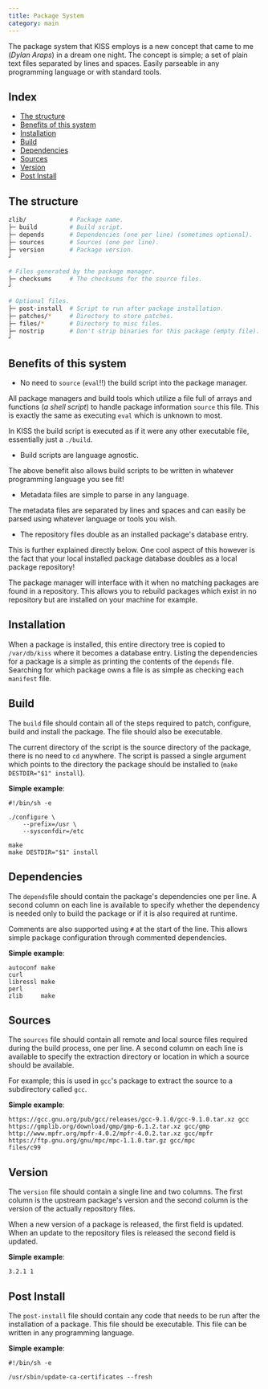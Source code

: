 ```yaml
---
title: Package System
category: main
---
```


The package system that KISS employs is a new concept that came to me (*Dylan Araps*) in a dream one night. The concept is simple; a set of plain text files separated by lines and spaces. Easily parseable in any programming language or with standard tools.


## Index

<!-- vim-markdown-toc GFM -->

* [The structure](#the-structure)
* [Benefits of this system](#benefits-of-this-system)
* [Installation](#installation)
* [Build](#build)
* [Dependencies](#dependencies)
* [Sources](#sources)
* [Version](#version)
* [Post Install](#post-install)

<!-- vim-markdown-toc -->


## The structure

```sh
zlib/            # Package name.
├─ build         # Build script.
├─ depends       # Dependencies (one per line) (sometimes optional).
├─ sources       # Sources (one per line).
├─ version       # Package version.
┘

# Files generated by the package manager.
├─ checksums     # The checksums for the source files.
┘

# Optional files.
├─ post-install  # Script to run after package installation.
├─ patches/*     # Directory to store patches.
├─ files/*       # Directory to misc files.
├─ nostrip       # Don't strip binaries for this package (empty file).
┘
```

## Benefits of this system

- No need to `source` (`eval`!!) the build script into the package manager.

All package managers and build tools which utilize a file full of arrays and functions (*a shell script*) to handle package information `source` this file. This is exactly the same as executing `eval` which is unknown to most.

In KISS the build script is executed as if it were any other executable file, essentially just a `./build`.


- Build scripts are language agnostic.

The above benefit also allows build scripts to be written in whatever programming language you see fit!


- Metadata files are simple to parse in any language.

The metadata files are separated by lines and spaces and can easily be parsed using whatever language or tools you wish.


- The repository files double as an installed package's database entry.

This is further explained directly below. One cool aspect of this however is the fact that your local installed package database doubles as a local package repository!

The package manager will interface with it when no matching packages are found in a repository. This allows you to rebuild packages which exist in no repository but are installed on your machine for example.


## Installation

When a package is installed, this entire directory tree is copied to `/var/db/kiss` where it becomes a database entry. Listing the dependencies for a package is a simple as printing the contents of the `depends` file. Searching for which package owns a file is as simple as checking each `manifest` file.

## Build

The `build` file should contain all of the steps required to patch, configure, build and install the package. The file should also be executable.

The current directory of the script is the source directory of the package, there is no need to `cd` anywhere. The script is passed a single argument which points to the directory the package should be installed to (`make DESTDIR="$1" install`).

**Simple example**:

```
#!/bin/sh -e

./configure \
    --prefix=/usr \
    --sysconfdir=/etc

make
make DESTDIR="$1" install
```

## Dependencies

The `depends`file should contain the package's dependencies one per line. A second column on each line is available to specify whether the dependency is needed only to build the package or if it is also required at runtime.

Comments are also supported using `#` at the start of the line. This allows simple package configuration through commented dependencies.

**Simple example**:

```
autoconf make
curl
libressl make
perl
zlib     make
```

## Sources

The `sources` file should contain all remote and local source files required during the build process, one per line. A second column on each line is available to specify the extraction directory or location in which a source should be available.

For example; this is used in `gcc`'s package to extract the source to a subdirectory called `gcc`.

**Simple example**:

```
https://gcc.gnu.org/pub/gcc/releases/gcc-9.1.0/gcc-9.1.0.tar.xz gcc
https://gmplib.org/download/gmp/gmp-6.1.2.tar.xz gcc/gmp
http://www.mpfr.org/mpfr-4.0.2/mpfr-4.0.2.tar.xz gcc/mpfr
https://ftp.gnu.org/gnu/mpc/mpc-1.1.0.tar.gz gcc/mpc
files/c99
```

## Version

The `version` file should contain a single line and two columns. The first column is the upstream package's version and the second column is the version of the actually repository files.

When a new version of a package is released, the first field is updated. When an update to the repository files is released the second field is updated.

**Simple example**:

```
3.2.1 1
```

## Post Install

The `post-install` file should contain any code that needs to be run after the installation of a package. This file should be executable. This file can be written in any programming language.

**Simple example**:

```
#!/bin/sh -e

/usr/sbin/update-ca-certificates --fresh
```
